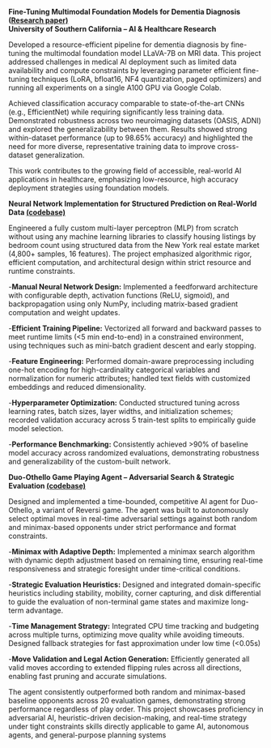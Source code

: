 **Fine-Tuning Multimodal Foundation Models for Dementia Diagnosis ([Research paper)](https://github.com/Yoma01/Research-Contributions/blob/main/Fine-Tuning%20Multimodal%20Foundation%20Models%20for%20Dementia%20Diagnosis.pdf)<br />
University of Southern California – AI & Healthcare Research**

Developed a resource-efficient pipeline for dementia diagnosis by fine-tuning the multimodal foundation model LLaVA-7B on MRI data. This project addressed challenges in medical AI deployment such as limited data availability and compute constraints by leveraging parameter efficient fine-tuning techniques (LoRA, bfloat16, NF4 quantization, paged optimizers) and running all experiments on a single A100 GPU via Google Colab.

Achieved classification accuracy comparable to state-of-the-art CNNs (e.g., EfficientNet) while requiring significantly less training data. Demonstrated robustness across two neuroimaging datasets (OASIS, ADNI) and explored the generalizability between them. Results showed strong within-dataset performance (up to 98.65% accuracy) and highlighted the need for more diverse, representative training data to improve cross-dataset generalization.

This work contributes to the growing field of accessible, real-world AI applications in healthcare, emphasizing low-resource, high accuracy deployment strategies using foundation models.


**Neural Network Implementation for Structured Prediction on Real-World Data [(codebase)](https://github.com/Yoma01/Housing-Price-Prediction-Neural-Network-)**<br />

Engineered a fully custom multi-layer perceptron (MLP) from scratch without using any machine learning libraries to classify housing listings by bedroom count using structured data from the New York real estate market (4,800+ samples, 16 features). The project emphasized algorithmic rigor, efficient computation, and architectural design within strict resource and runtime constraints.

-**Manual Neural Network Design:** Implemented a feedforward architecture with configurable depth, activation functions (ReLU, sigmoid), and backpropagation using only NumPy, including matrix-based gradient computation and weight updates.

-**Efficient Training Pipeline:** Vectorized all forward and backward passes to meet runtime limits (<5 min end-to-end) in a constrained environment, using techniques such as mini-batch gradient descent and early stopping.

-**Feature Engineering:** Performed domain-aware preprocessing including one-hot encoding for high-cardinality categorical variables and normalization for numeric attributes; handled text fields with customized embeddings and reduced dimensionality.

-**Hyperparameter Optimization:** Conducted structured tuning across learning rates, batch sizes, layer widths, and initialization schemes; recorded validation accuracy across 5 train-test splits to empirically guide model selection.

-**Performance Benchmarking:** Consistently achieved >90% of baseline model accuracy across randomized evaluations, demonstrating robustness and generalizability of the custom-built network.

**Duo-Othello Game Playing Agent – Adversarial Search & Strategic Evaluation [(codebase)]((https://github.com/Yoma01/othello_AI_agent))**<br />

Designed and implemented a time-bounded, competitive AI agent for Duo-Othello, a variant of Reversi game. The agent was built to autonomously select optimal moves in real-time adversarial settings against both random and minimax-based opponents under strict performance and format constraints.

-**Minimax with Adaptive Depth:** Implemented a minimax search algorithm with dynamic depth adjustment based on remaining time, ensuring real-time responsiveness and strategic foresight under time-critical conditions.

-**Strategic Evaluation Heuristics:** Designed and integrated domain-specific heuristics including stability, mobility, corner capturing, and disk differential to guide the evaluation of non-terminal game states and maximize long-term advantage.

-**Time Management Strategy:** Integrated CPU time tracking and budgeting across multiple turns, optimizing move quality while avoiding timeouts. Designed fallback strategies for fast approximation under low time (<0.05s)

-**Move Validation and Legal Action Generation:** Efficiently generated all valid moves according to extended flipping rules across all directions, enabling fast pruning and accurate simulations.

The agent consistently outperformed both random and minimax-based baseline opponents across 20 evaluation games, demonstrating strong performance regardless of play order. This project showcases proficiency in adversarial AI, heuristic-driven decision-making, and real-time strategy under tight constraints skills directly applicable to game AI, autonomous agents, and general-purpose planning systems



